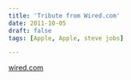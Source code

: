 ```yaml
---
title: 'Tribute from Wired.com'
date: 2011-10-05
draft: false
tags: [Apple, Apple, steve jobs]

---
```


[wired.com](http://www.wired.com/)